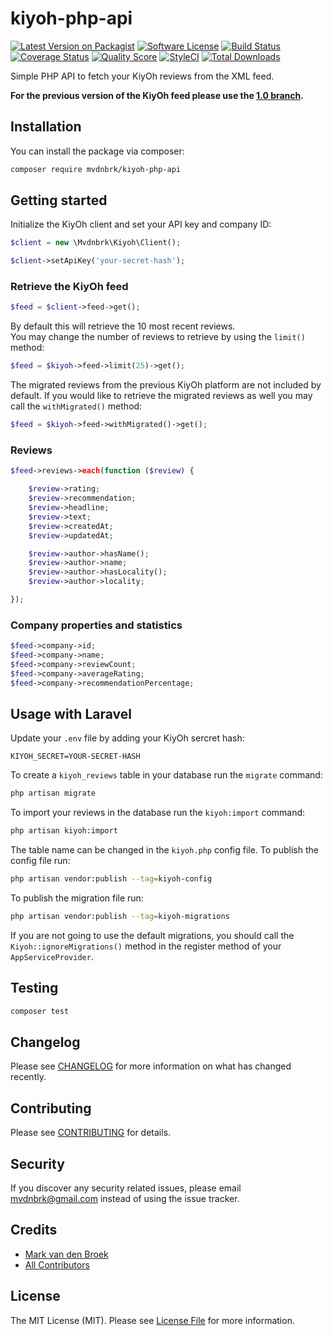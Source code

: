 # kiyoh-php-api

[![Latest Version on Packagist][ico-version]][link-packagist]
[![Software License][ico-license]](LICENSE.md)
[![Build Status][ico-travis]][link-travis]
[![Coverage Status][ico-scrutinizer]][link-scrutinizer]
[![Quality Score][ico-code-quality]][link-code-quality]
[![StyleCI][ico-style-ci]][link-style-ci]
[![Total Downloads][ico-downloads]][link-downloads]

Simple PHP API to fetch your KiyOh reviews from the XML feed.

**For the previous version of the KiyOh feed please use the [1.0 branch](https://github.com/mvdnbrk/kiyoh-php-api/tree/1.0).**

## Installation

You can install the package via composer:

```bash
composer require mvdnbrk/kiyoh-php-api
```

## Getting started

Initialize the KiyOh client and set your API key and company ID:

``` php
$client = new \Mvdnbrk\Kiyoh\Client();

$client->setApiKey('your-secret-hash');
```

### Retrieve the KiyOh feed

```php
$feed = $client->feed->get();
```

By default this will retrieve the 10 most recent reviews.  
You may change the number of reviews to retrieve by using the `limit()` method:

```php
$feed = $kiyoh->feed->limit(25)->get();
```

The migrated reviews from the previous KiyOh platform are not included by default.
If you would like to retrieve the migrated reviews as well you may call the `withMigrated()` method:

```php
$feed = $kiyoh->feed->withMigrated()->get();
```

### Reviews

```php
$feed->reviews->each(function ($review) {

    $review->rating;
    $review->recommendation;
    $review->headline;
    $review->text;
    $review->createdAt;
    $review->updatedAt;

    $review->author->hasName();
    $review->author->name;
    $review->author->hasLocality();
    $review->author->locality;

});
```

### Company properties and statistics
```php
$feed->company->id;
$feed->company->name;
$feed->company->reviewCount;
$feed->company->averageRating;
$feed->company->recommendationPercentage;
```

## Usage with Laravel

Update your `.env` file by adding your KiyOh sercret hash:

```
KIYOH_SECRET=YOUR-SECRET-HASH
```

To create a `kiyoh_reviews` table in your database run the `migrate` command:

```bash
php artisan migrate
```

To import your reviews in the database run the `kiyoh:import` command:

```bash
php artisan kiyoh:import
```

The table name can be changed in the `kiyoh.php` config file.
To publish the config file run:

```bash
php artisan vendor:publish --tag=kiyoh-config
```

To publish the migration file run:

```bash
php artisan vendor:publish --tag=kiyoh-migrations
```

If you are not going to use the default migrations, you should call the `Kiyoh::ignoreMigrations()` method in the register method of your `AppServiceProvider`. 

## Testing

``` bash
composer test
```
## Changelog

Please see [CHANGELOG](CHANGELOG.md) for more information on what has changed recently.

## Contributing

Please see [CONTRIBUTING](CONTRIBUTING.md) for details.

## Security

If you discover any security related issues, please email mvdnbrk@gmail.com instead of using the issue tracker.

## Credits

- [Mark van den Broek](https://github.com/mvdnbrk)
- [All Contributors](../../contributors)

## License

The MIT License (MIT). Please see [License File](LICENSE.md) for more information.

[ico-version]: https://img.shields.io/packagist/v/mvdnbrk/kiyoh-php-api.svg?style=flat-square
[ico-license]: https://img.shields.io/badge/license-MIT-brightgreen.svg?style=flat-square
[ico-travis]: https://img.shields.io/travis/mvdnbrk/kiyoh-php-api/master.svg?style=flat-square
[ico-scrutinizer]: https://img.shields.io/scrutinizer/coverage/g/mvdnbrk/kiyoh-php-api.svg?style=flat-square
[ico-code-quality]: https://img.shields.io/scrutinizer/g/mvdnbrk/kiyoh-php-api.svg?style=flat-square
[ico-downloads]: https://img.shields.io/packagist/dt/mvdnbrk/kiyoh-php-api.svg?style=flat-square
[ico-style-ci]: https://styleci.io/repos/72292364/shield?branch=master

[link-packagist]: https://packagist.org/packages/mvdnbrk/kiyoh-php-api
[link-travis]: https://travis-ci.org/mvdnbrk/kiyoh-php-api
[link-scrutinizer]: https://scrutinizer-ci.com/g/mvdnbrk/kiyoh-php-api/code-structure
[link-code-quality]: https://scrutinizer-ci.com/g/mvdnbrk/kiyoh-php-api
[link-downloads]: https://packagist.org/packages/mvdnbrk/kiyoh-php-api
[link-author]: https://github.com/mvdnbrk
[link-contributors]: ../../contributors
[link-style-ci]: https://styleci.io/repos/168866337
